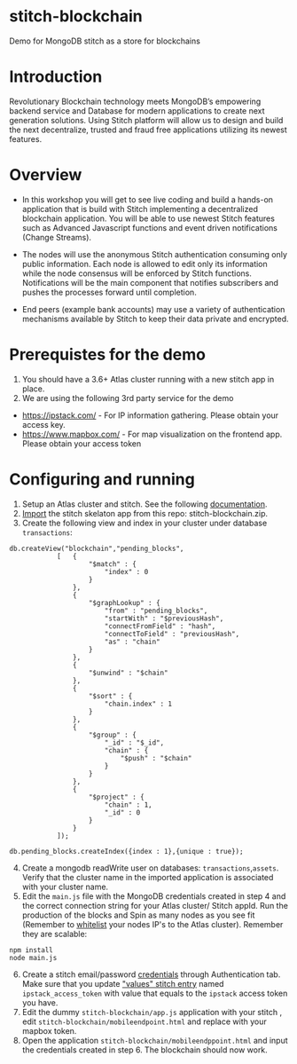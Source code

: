 # stitch-blockchain
Demo for MongoDB stitch as a store for blockchains

# Introduction

Revolutionary Blockchain technology meets MongoDB’s empowering backend service and Database for modern applications to create next generation solutions.
Using Stitch platform will allow us to design and build the next decentralize, trusted and fraud free applications utilizing its newest features.

# Overview

* In this workshop you will get to see live coding and build a hands-on application that is build with Stitch implementing a decentralized blockchain application. You will be able to use newest Stitch features such as Advanced Javascript functions and event driven notifications (Change Streams).

* The nodes will use the anonymous Stitch authentication consuming only public information. Each node is allowed to edit only its information while the node consensus will be enforced by Stitch functions. Notifications will be the main component that notifies subscribers and pushes the processes forward until completion.

* End peers (example bank accounts) may use a variety of authentication mechanisms available by Stitch to keep their data private and encrypted.

# Prerequistes for the demo
1. You should have a 3.6+ Atlas cluster running with a new stitch app in place.
2. We are using the following 3rd party service for the demo
- https://ipstack.com/ - For IP information gathering. Please obtain your access key.
- https://www.mapbox.com/ - For map visualization on the frontend app. Please obtain your access token

# Configuring and running
1. Setup an Atlas cluster and stitch. See the following [documentation](https://docs.mongodb.com/stitch/getting-started/).
2. [Import](https://docs.mongodb.com/stitch/import-export/create-stitch-app/) the stitch skelaton app from this repo: stitch-blockchain.zip.
3. Create the following view and index in your cluster under database `transactions`:
```
db.createView("blockchain","pending_blocks",
			[	{
					"$match" : {
						"index" : 0
					}
				},
				{
					"$graphLookup" : {
						"from" : "pending_blocks",
						"startWith" : "$previousHash",
						"connectFromField" : "hash",
						"connectToField" : "previousHash",
						"as" : "chain"
					}
				},
				{
					"$unwind" : "$chain"
				},
				{
					"$sort" : {
						"chain.index" : 1
					}
				},
				{
					"$group" : {
						"_id" : "$_id",
						"chain" : {
							"$push" : "$chain"
						}
					}
				},
				{
					"$project" : {
						"chain" : 1,
						"_id" : 0
					}
				}
			]);

db.pending_blocks.createIndex({index : 1},{unique : true});

```
4. Create a mongodb readWrite user on databases: `transactions`,`assets`. Verify that the cluster name in the imported application is associated with your cluster name.
5. Edit the `main.js` file with the MongoDB credentials created in step 4 and the correct connection string for your Atlas cluster/ Stitch appId. Run the production of the blocks and Spin as many nodes as you see fit (Remember to [whitelist](https://docs.atlas.mongodb.com/security-whitelist/) your nodes IP's to the Atlas cluster). Remember they are scalable: 
```
npm install
node main.js
``` 
6. Create a stitch email/password [credentials](https://docs.mongodb.com/stitch/authentication/userpass/) through Authentication tab. Make sure that you update ["values" stitch entry](https://docs.mongodb.com/stitch/reference/values/) named `ipstack_access_token` with value that equals to the `ipstack` access token you have.
7. Edit the dummy `stitch-blockchain/app.js` application  with your stitch <appId>, edit `stitch-blockchain/mobileendpoint.html` and replace <accessToken> with your mapbox token.
8. Open the application `stitch-blockchain/mobileendppoint.html` and input the credentials created in step 6. The blockchain should now work.
